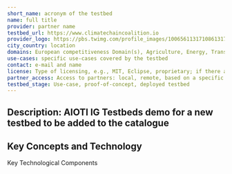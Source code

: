 ```yaml
---
short_name: acronym of the testbed
name: full title
provider: partner name
testbed_url: https://www.climatechaincoalition.io
provider_logo: https://pbs.twimg.com/profile_images/1006561131710861317/NFyxRaBC_400x400.jpg
city_country: location
domains: European competitiveness Domain(s), Agriculture, Energy, Transport, Manufacturing, Space, Society, Health
use-cases: specific use-cases covered by the testbed
contact: e-mail and name
license: Type of licensing, e.g., MIT, Eclipse, proprietary; if there are patents please state so.
partner_access: Access to partners: local, remote, based on a specific agreement, etc
testbed_stage: Use-case, proof-of-concept, deployed testbed
---
```


Description:
AIOTI IG Testbeds demo for a new testbed to be added to the catalogue
---
Key Concepts and Technology
---
Key Technological Components
